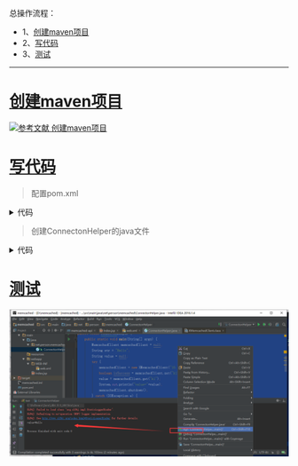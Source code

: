 总操作流程：
- 1、[创建maven项目](#memcached-01)
- 2、[写代码](#memcached-02)
- 3、[测试](#memcached-03)

***

# <a name="memcached-01" href="#" >创建maven项目</a>

[![](https://img.shields.io/badge/参考文献-创建maven项目-yellow.svg "参考文献 创建maven项目")](https://github.com/OurNotes/CCN/blob/master/06.%E5%90%8E%E5%8F%B0/01.java/03.Javaweb%E4%B9%8B%E6%95%B4%E5%90%88%E4%BE%8B%E5%AD%90/02.ssm%2Bm%2B%E6%95%B0%E6%8D%AE%E5%BA%93%E7%9A%84%E6%95%B4%E5%90%88/01.ssm%E6%95%B4%E5%90%88%E4%B9%8B%E7%94%A8maven%E5%88%9B%E5%BB%BAweb%E9%A1%B9%E7%9B%AE.md)

# <a name="memcached-02" href="#" >写代码</a>

> 配置pom.xml

<details>
<summary>代码</summary>

```xml
<project xmlns="http://maven.apache.org/POM/4.0.0" xmlns:xsi="http://www.w3.org/2001/XMLSchema-instance"
         xsi:schemaLocation="http://maven.apache.org/POM/4.0.0 http://maven.apache.org/maven-v4_0_0.xsd">
    <modelVersion>4.0.0</modelVersion>
    <groupId>com.imooc.jiangzh</groupId>
    <artifactId>memcached-api</artifactId>
    <packaging>jar</packaging>
    <version>1.0-SNAPSHOT</version>
    <name>Maven Quick Start Archetype</name>
    <url>http://maven.apache.org</url>
    <dependencies>
        <dependency>
            <groupId>com.googlecode.xmemcached</groupId>
            <artifactId>xmemcached</artifactId>
            <version>2.4.6</version>
        </dependency>
        <dependency>
            <groupId>junit</groupId>
            <artifactId>junit</artifactId>
            <version>4.12</version>
        </dependency>
    </dependencies>
</project>
```

</details>

> 创建ConnectonHelper的java文件

<details>
<summary>代码</summary>

```java
package net.person.memcached;

import net.rubyeye.xmemcached.MemcachedClient;
import net.rubyeye.xmemcached.XMemcachedClient;
import net.rubyeye.xmemcached.exception.MemcachedException;

import java.io.IOException;
import java.util.concurrent.TimeoutException;

/**
 * Created by admin on 2019/2/27.
 */
public class ConnectonHelper {
    public static void main(String[] args) {
        MemcachedClient memcachedClient = null;
        String str = "Hello";
        String value = null;
        try {
            memcachedClient = new XMemcachedClient("10.10.2.4",2222);
            boolean isSuccess = memcachedClient.set("k1", 3600, str);
            value = memcachedClient.get("k1");
            System.out.println("value="+value);
            memcachedClient.shutdown();
        } catch (IOException e) {
            e.printStackTrace();
        }catch (TimeoutException e) {
            e.printStackTrace();
        } catch (InterruptedException e) {
            e.printStackTrace();
        } catch (MemcachedException e) {
            e.printStackTrace();
        }

    }

}

```

</details>


# <a name="memcached-03" href="#" >测试</a>

![](image/2-1.png)
